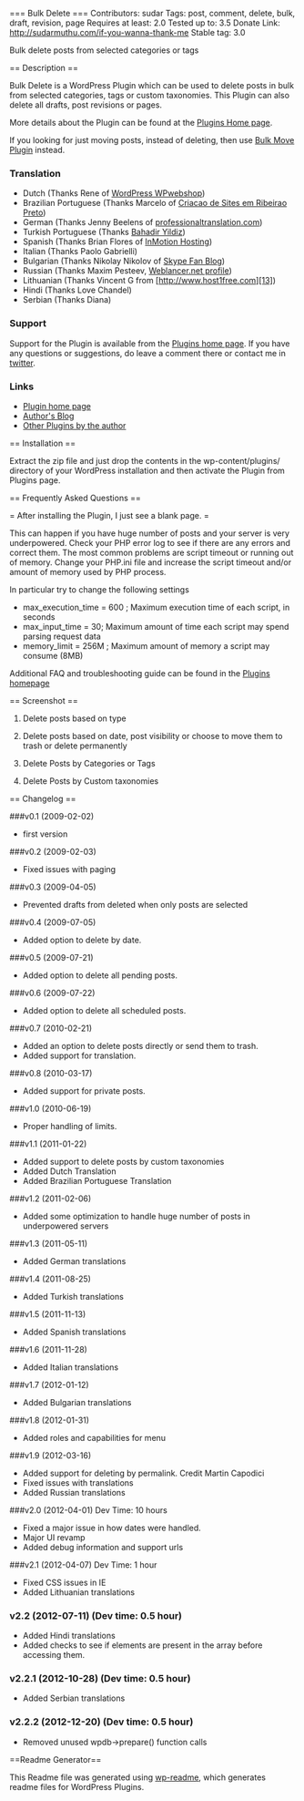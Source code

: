 === Bulk Delete ===
Contributors: sudar 
Tags: post, comment, delete, bulk, draft, revision, page
Requires at least: 2.0
Tested up to: 3.5
Donate Link: http://sudarmuthu.com/if-you-wanna-thank-me
Stable tag: 3.0
	
Bulk delete posts from selected categories or tags

== Description ==

Bulk Delete is a WordPress Plugin which can be used to delete posts in bulk from selected categories, tags or custom taxonomies. This Plugin can also delete all drafts, post revisions or pages.

More details about the Plugin can be found at the [Plugins Home page][1].

If you looking for just moving posts, instead of deleting, then use [Bulk Move Plugin][2] instead.

### Translation

*   Dutch (Thanks Rene of [WordPress WPwebshop][3])
*   Brazilian Portuguese (Thanks Marcelo of [Criacao de Sites em Ribeirao Preto][4])
*   German (Thanks Jenny Beelens of [professionaltranslation.com][8])
*   Turkish Portuguese (Thanks [Bahadir Yildiz][9])
*   Spanish (Thanks Brian Flores of [InMotion Hosting][10])
*   Italian (Thanks Paolo Gabrielli)
*   Bulgarian (Thanks Nikolay Nikolov of [Skype Fan Blog][11])
*   Russian (Thanks Maxim Pesteev, [Weblancer.net profile][12])
*   Lithuanian (Thanks Vincent G from [http://www.host1free.com][13])
*   Hindi (Thanks Love Chandel)
*   Serbian (Thanks Diana)

### Support

Support for the Plugin is available from the [Plugins home page][1]. If you have any questions or suggestions, do leave a comment there or contact me in [twitter][5].

### Links

*   [Plugin home page][1]
*   [Author's Blog][6]
*   [Other Plugins by the author][7]

 [1]: http://sudarmuthu.com/wordpress/bulk-delete
 [2]: http://sudarmuthu.com/wordpress/bulk-move
 [3]: http://wpwebshop.com/premium-wordpress-plugins/
 [4]: http://www.techload.com.br/
 [5]: http://twitter.com/sudarmuthu
 [6]: http://sudarmuthu.com/blog
 [7]: http://sudarmuthu.com/wordpress
 [8]: http://www.professionaltranslation.com
 [9]: http://www.matematik.us
 [10]: http://www.inmotionhosting.com/
 [11]: http://en.chat4o.com/ 
 [12]: http://www.weblancer.net/users/Kirky/
 [13]: http://www.host1free.com

== Installation ==

Extract the zip file and just drop the contents in the wp-content/plugins/ directory of your WordPress installation and then activate the Plugin from Plugins page.

== Frequently Asked Questions ==

= After installing the Plugin, I just see a blank page. =

This can happen if you have huge number of posts and your server is very underpowered. Check your PHP error log to see if there are any errors and correct them. The most common problems are script timeout or running out of memory. Change your PHP.ini file and increase the script timeout and/or amount of memory used by PHP process.

In particular try to change the following settings

*   max_execution_time = 600 ; Maximum execution time of each script, in seconds
*   max_input_time = 30; Maximum amount of time each script may spend parsing request data
*   memory_limit = 256M ; Maximum amount of memory a script may consume (8MB)

Additional FAQ and troubleshooting guide can be found in the [Plugins homepage](http://sudarmuthu.com/bulk-delete)

== Screenshot ==

1. Delete posts based on type

2. Delete posts based on date, post visibility or choose to move them to trash or delete permanently

3. Delete Posts by Categories or Tags

4. Delete Posts by Custom taxonomies

== Changelog ==

###v0.1 (2009-02-02)

*   first version

###v0.2 (2009-02-03)

*   Fixed issues with paging

###v0.3 (2009-04-05)

*   Prevented drafts from deleted when only posts are selected

###v0.4 (2009-07-05)

*   Added option to delete by date.

###v0.5 (2009-07-21)
*   Added option to delete all pending posts.

###v0.6 (2009-07-22)
*   Added option to delete all scheduled posts.

###v0.7 (2010-02-21)
*   Added an option to delete posts directly or send them to trash.
*   Added support for translation.

###v0.8 (2010-03-17)
*   Added support for private posts.

###v1.0 (2010-06-19)
*   Proper handling of limits.

###v1.1 (2011-01-22)
*   Added support to delete posts by custom taxonomies
*   Added Dutch Translation
*   Added Brazilian Portuguese Translation

###v1.2 (2011-02-06)
*   Added some optimization to handle huge number of posts in underpowered servers

###v1.3 (2011-05-11)
*   Added German translations

###v1.4 (2011-08-25)
*   Added Turkish translations

###v1.5 (2011-11-13)
*   Added Spanish translations

###v1.6 (2011-11-28)
*   Added Italian translations

###v1.7 (2012-01-12)
*   Added Bulgarian translations

###v1.8 (2012-01-31)
*   Added roles and capabilities for menu

###v1.9 (2012-03-16)
*   Added support for deleting by permalink. Credit Martin Capodici
*   Fixed issues with translations
*   Added Russian translations

###v2.0 (2012-04-01) Dev Time:  10 hours
*   Fixed a major issue in how dates were handled.
*   Major UI revamp
*   Added debug information and support urls

###v2.1 (2012-04-07) Dev Time:  1 hour
*   Fixed CSS issues in IE
*   Added Lithuanian translations

### v2.2 (2012-07-11) (Dev time: 0.5 hour)
*   Added Hindi translations
*   Added checks to see if elements are present in the array before accessing them.

### v2.2.1 (2012-10-28) (Dev time: 0.5 hour)
* Added Serbian translations

### v2.2.2 (2012-12-20) (Dev time: 0.5 hour)
* Removed unused wpdb->prepare() function calls

==Readme Generator== 

This Readme file was generated using <a href = 'http://sudarmuthu.com/wordpress/wp-readme'>wp-readme</a>, which generates readme files for WordPress Plugins.
